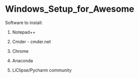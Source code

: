 # Windows_Setup_for_Awesome

Software to install:

1. Notepad++

2. Cmder - cmder.net

3. Chrome

4. Anaconda

5. LiClipse/Pycharm community

